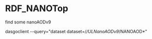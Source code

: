 # RDF_NANOTop


find some nanoAODv9

 dasgoclient --query="dataset dataset=/*/*UL*NanoAODv9*/NANOAOD*"
